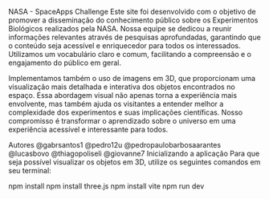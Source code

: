 NASA - SpaceApps Challenge
Este site foi desenvolvido com o objetivo de promover a disseminação do conhecimento público sobre os Experimentos Biológicos realizados pela NASA. Nossa equipe se dedicou a reunir informações relevantes através de pesquisas aprofundadas, garantindo que o conteúdo seja acessível e enriquecedor para todos os interessados. Utilizamos um vocabulário claro e comum, facilitando a compreensão e o engajamento do público em geral.

Implementamos também o uso de imagens em 3D, que proporcionam uma visualização mais detalhada e interativa dos objetos encontrados no espaço. Essa abordagem visual não apenas torna a experiência mais envolvente, mas também ajuda os visitantes a entender melhor a complexidade dos experimentos e suas implicações científicas. Nosso compromisso é transformar o aprendizado sobre o universo em uma experiência acessível e interessante para todos.

Autores
@gabrsantos1
@pedro12u
@pedropaulobarbosaarantes
@lucasbovo
@thiagopoliseli
@giovanne7
Inicializando a aplicação
Para que seja possível visualizar os objetos em 3D, utilize os seguintes comandos em seu terminal:

  npm install
  npm install three.js
  npm install vite
  npm run dev
